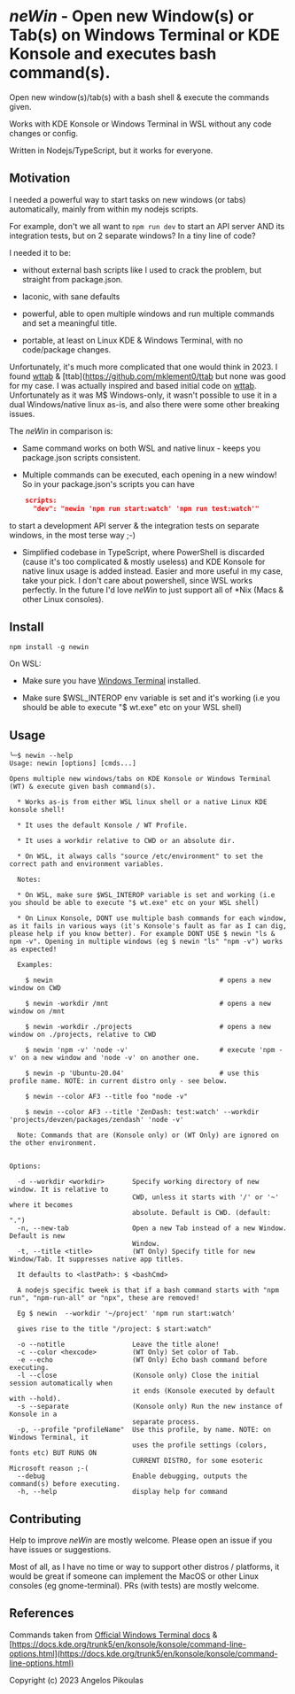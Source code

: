 # *neWin* - Open new Window(s) or Tab(s) on Windows Terminal or KDE Konsole and executes bash command(s).

Open new window(s)/tab(s) with a bash shell & execute the commands given. 

Works with KDE Konsole or Windows Terminal in WSL without any code changes or config.

Written in Nodejs/TypeScript, but it works for everyone.

## Motivation

I needed a powerful way to start tasks on new windows (or tabs) automatically, mainly from within my nodejs scripts.

For example, don't we all want to `npm run dev` to start an API server AND its integration tests, but on 2 separate windows? In a tiny line of code?

I needed it to be: 
 
- without external bash scripts like I used to crack the problem, but straight from package.json.

- laconic, with sane defaults

- powerful, able to open multiple windows and run multiple commands and set a meaningful title. 

- portable, at least on Linux KDE & Windows Terminal, with no code/package changes.  

Unfortunately, it's much more complicated that one would think in 2023. I found [wttab](https://github.com/lalilaloe/wttab) & [ttab](https://github.com/mklement0/ttab but none was good for my case. I was actually inspired and based initial code on [wttab](https://github.com/lalilaloe/wttab). Unfortunately as it was M$ Windows-only, it wasn't possible to use it in a dual Windows/native linux as-is, and also there were some other breaking issues.

The *neWin* in comparison is:

* Same command works on both WSL and native linux - keeps you package.json scripts consistent.

* Multiple commands can be executed, each opening in a new window! So in your package.json's scripts you can have 

``` package.json
    scripts:
      "dev": "newin 'npm run start:watch' 'npm run test:watch'"
```

to start a development API server & the integration tests on separate windows, in the most terse way ;-)

* Simplified codebase in TypeScript, where PowerShell is discarded (cause it's too complicated & mostly useless) and KDE Konsole for native linux usage is added instead. Easier and more useful in my case, take your pick. I don't care about powershell, since WSL works perfectly. In the future I'd love *neWin* to just support all of *Nix (Macs & other Linux consoles).

## Install

`npm install -g newin`

On WSL:

* Make sure you have [Windows Terminal](https://www.microsoft.com/en-us/p/windows-terminal/9n0dx20hk701?activetab=pivot:overviewtab) installed.

* Make sure $WSL_INTEROP env variable is set and it's working (i.e you should be able to execute "$ wt.exe" etc on your WSL shell)

## Usage

```
╰─$ newin --help          
Usage: newin [options] [cmds...]

Opens multiple new windows/tabs on KDE Konsole or Windows Terminal (WT) & execute given bash command(s).

  * Works as-is from either WSL linux shell or a native Linux KDE konsole shell!

  * It uses the default Konsole / WT Profile.

  * It uses a workdir relative to CWD or an absolute dir.

  * On WSL, it always calls "source /etc/environment" to set the correct path and environment variables.

  Notes:

  * On WSL, make sure $WSL_INTEROP variable is set and working (i.e you should be able to execute "$ wt.exe" etc on your WSL shell)

  * On Linux Konsole, DONT use multiple bash commands for each window, as it fails in various ways (it's Konsole's fault as far as I can dig, please help if you know better). For example DONT USE $ newin "ls & npm -v". Opening in multiple windows (eg $ newin "ls" "npm -v") works as expected!

  Examples:

    $ newin                                          # opens a new window on CWD

    $ newin -workdir /mnt                            # opens a new window on /mnt

    $ newin -workdir ./projects                      # opens a new window on ./projects, relative to CWD

    $ newin 'npm -v' 'node -v'                       # execute 'npm -v' on a new window and 'node -v' on another one.

    $ newin -p 'Ubuntu-20.04'                        # use this profile name. NOTE: in current distro only - see below.

    $ newin --color AF3 --title foo "node -v"

    $ newin --color AF3 --title 'ZenDash: test:watch' --workdir 'projects/devzen/packages/zendash' 'node -v'

  Note: Commands that are (Konsole only) or (WT Only) are ignored on the other environment.
  

Options:

  -d --workdir <workdir>       Specify working directory of new window. It is relative to
                               CWD, unless it starts with '/' or '~' where it becomes
                               absolute. Default is CWD. (default: ".")
  -n, --new-tab                Open a new Tab instead of a new Window. Default is new
                               Window.
  -t, --title <title>          (WT Only) Specify title for new Window/Tab. It suppresses native app titles.
  
  It defaults to <lastPath>: $ <bashCmd>
  
  A nodejs specific tweek is that if a bash command starts with "npm run", "npm-run-all" or "npx", these are removed!
  
  Eg $ newin  --workdir '~/project' 'npm run start:watch'
  
  gives rise to the title "/project: $ start:watch"
  
  -o --notitle                 Leave the title alone!
  -c --color <hexcode>         (WT Only) Set color of Tab.
  -e --echo                    (WT Only) Echo bash command before executing.
  -l --close                   (Konsole only) Close the initial session automatically when
                               it ends (Konsole executed by default with --hold).
  -s --separate                (Konsole only) Run the new instance of Konsole in a
                               separate process.
  -p, --profile "profileName"  Use this profile, by name. NOTE: on Windows Terminal, it
                               uses the profile settings (colors, fonts etc) BUT RUNS ON
                               CURRENT DISTRO, for some esoteric Microsoft reason ;-(
  --debug                      Enable debugging, outputs the command(s) before executing.
  -h, --help                   display help for command
```

## Contributing

Help to improve *neWin* are mostly welcome. Please open an issue if you have issues or suggestions. 

Most of all, as I have no time or way to support other distros / platforms, it would be great if someone can implement the MacOS or other Linux consoles (eg gnome-terminal). PRs (with tests) are mostly welcome. 

## References 

Commands taken from [Official Windows Terminal docs](https://docs.microsoft.com/nl-nl/windows/terminal/command-line-arguments?tabs=linux) & [https://docs.kde.org/trunk5/en/konsole/konsole/command-line-options.html](https://docs.kde.org/trunk5/en/konsole/konsole/command-line-options.html)

Copyright (c) 2023 Angelos Pikoulas
